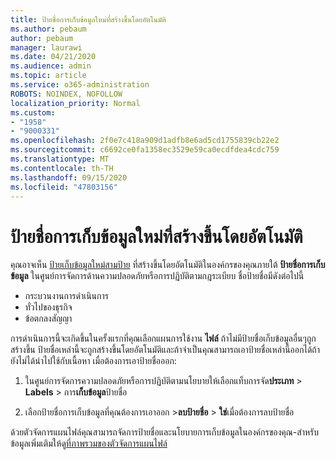 ```yaml
---
title: ป้ายชื่อการเก็บข้อมูลใหม่ที่สร้างขึ้นโดยอัตโนมัติ
ms.author: pebaum
author: pebaum
manager: laurawi
ms.date: 04/21/2020
ms.audience: admin
ms.topic: article
ms.service: o365-administration
ROBOTS: NOINDEX, NOFOLLOW
localization_priority: Normal
ms.custom:
- "1958"
- "9000331"
ms.openlocfilehash: 2f0e7c418a909d1adfb8e6ad5cd1755839cb22e2
ms.sourcegitcommit: c6692ce0fa1358ec3529e59ca0ecdfdea4cdc759
ms.translationtype: MT
ms.contentlocale: th-TH
ms.lasthandoff: 09/15/2020
ms.locfileid: "47803156"
---
```

# <a name="new-retention-labels-created-automatically"></a>ป้ายชื่อการเก็บข้อมูลใหม่ที่สร้างขึ้นโดยอัตโนมัติ

คุณอาจเห็น [ป้ายเก็บข้อมูลใหม่สามป้าย](https://docs.microsoft.com/microsoft-365/compliance/file-plan-manager) ที่สร้างขึ้นโดยอัตโนมัติในองค์กรของคุณภายใต้ **ป้ายชื่อการเก็บข้อมูล** ในศูนย์การจัดการด้านความปลอดภัยหรือการปฏิบัติตามกฎระเบียบ ชื่อป้ายชื่อมีดังต่อไปนี้

- กระบวนงานการดำเนินการ
- ทั่วไปของธุรกิจ
- ข้อตกลงสัญญา

การดำเนินการนี้จะเกิดขึ้นในครั้งแรกที่คุณเลือกแผนการใช้งาน **ไฟล์** ถ้าไม่มีป้ายชื่อเก็บข้อมูลอื่นๆถูกสร้างขึ้น ป้ายชื่อเหล่านี้จะถูกสร้างขึ้นโดยอัตโนมัติและถ้าจำเป็นคุณสามารถเอาป้ายชื่อเหล่านี้ออกได้ถ้ายังไม่ได้นำไปใช้กับเนื้อหา เมื่อต้องการเอาป้ายชื่อออก:

1. ในศูนย์การจัดการความปลอดภัยหรือการปฏิบัติตามนโยบายให้เลือกแท็บการจัด**ประเภท**  >  **Labels**  >  การ**เก็บข้อมูล**ป้ายชื่อ

1. เลือกป้ายชื่อการเก็บข้อมูลที่คุณต้องการเอาออก >**ลบป้ายชื่อ**  >  **ใช่**เมื่อต้องการลบป้ายชื่อ

ด้วยตัวจัดการแผนไฟล์คุณสามารถจัดการป้ายชื่อและนโยบายการเก็บข้อมูลในองค์กรของคุณ-สำหรับข้อมูลเพิ่มเติมให้ดู[ที่ภาพรวมของตัวจัดการแผนไฟล์](https://docs.microsoft.com/microsoft-365/compliance/file-plan-manager)